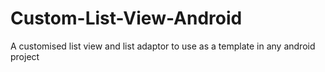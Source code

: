# Custom-List-View-Android
A customised list view and list adaptor to use as a template in any android project
